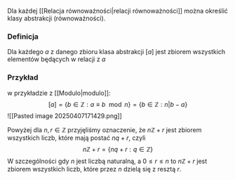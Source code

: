Dla każdej [[Relacja równoważności|relacji równoważności]] można określić klasy abstrakcji (równoważności).

### Definicja 
Dla każdego $a$ z danego zbioru klasa abstrakcji $[a]$ jest zbiorem wszystkich elementów będących w relacji z $a$

### Przykład 
w przykładzie z [[Modulo|modulo]]:
$$
[a]=
\{ b \in\mathbb{Z}: a \equiv b \mod n\}=
\{b\in\mathbb{Z}: n|b-a\}
$$
![[Pasted image 20250407171429.png]]

Powyżej dla $n, r \in \mathbb{Z}$ przyjęliśmy oznaczenie, że $n\mathbb{Z}+r$ jest zbiorem wszystkich liczb, które mają postać $nq+r$, czyli 
$$
n\mathbb{Z}+r =
\{nq+r: q\in\mathbb{Z}\}
$$
W szczególności gdy $n$ jest liczbą naturalną, a $0\le r \le n$ to $n\mathbb{Z}+r$ jest zbiorem wszystkich liczb, które przez $n$ dzielą się z resztą $r$.
